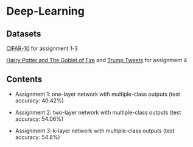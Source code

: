 # Deep-Learning

## Datasets
[CIFAR-10](https://www.cs.toronto.edu/~kriz/cifar.html) for assignment 1-3

[Harry Potter and The Goblet of Fire](https://github.com/txzhao/Deep-Learning/blob/master/assign4/code/goblet_book.txt) and [Trump Tweets](https://github.com/bpb27/trump_tweet_data_archive) for assignment 4

## Contents
* Assignment 1: one-layer network with multiple-class outputs (test accuracy: 40.42%) 

* Assignment 2: two-layer network with multiple-class outputs (test accuracy: 54.06%)

* Assignment 3: k-layer network with multiple-class outputs (test accuracy: 54.8%)
